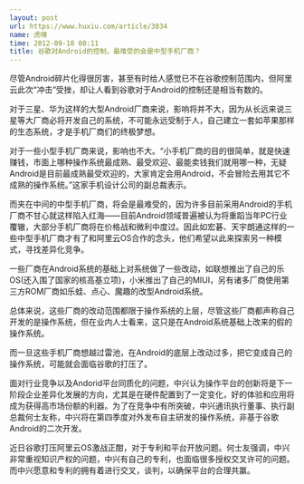 ```yaml
---
layout: post
url: https://www.huxiu.com/article/3834
name: 虎嗅
time: 2012-09-18 08:11
title: 谷歌对Android的控制，最难受的会是中型手机厂商？
---
```

尽管Android碎片化得很厉害，甚至有时给人感觉已不在谷歌控制范围内，但阿里云此次“冲击”受挫，却让人看到谷歌对于Android的控制还是相当有数的。

对于三星、华为这样的大型Android厂商来说，影响将并不大，因为从长远来说三星等大厂商必将开发自己的系统，不可能永远受制于人，自己建立一套如苹果那样的生态系统，才是手机厂商们的终极梦想。

对于一些小型手机厂商来说，影响也不大。“小手机厂商的目的很简单，就是快速赚钱，市面上哪种操作系统最成熟、最受欢迎、最能卖钱我们就用哪一种，无疑Android是目前最成熟最受欢迎的，大家肯定会用Android，不会冒险去用其它不成熟的操作系统。”这家手机设计公司的副总裁表示。

而夹在中间的中型手机厂商，将会是最难受的，因为许多目前采用Android的手机厂商不甘心就这样陷入红海——目前Android领域普遍被认为将重蹈当年PC行业覆辙，大部分手机厂商将在价格战和微利中度过。因此如宏碁、天宇朗通这样的一些中型手机厂商才有了和阿里云OS合作的念头，他们希望以此来探索另一种模式，寻找差异化竞争。

一些厂商在Android系统的基础上对系统做了一些改动，如联想推出了自己的乐OS(还入围了国家的核高基立项)，小米推出了自己的MIUI，另有诸多厂商使用第三方ROM厂商如乐蛙、点心、魔趣的改型Android系统。

总体来说，这些厂商的改动范围都限于操作系统的上层，尽管这些厂商都声称自己开发的是操作系统，但在业内人士看来，这只是在Android系统基础上改来的假的操作系统。

而一旦这些手机厂商想越过雷池，在Android的底层上改动过多，把它变成自己的操作系统，可能就会面临谷歌的打压了。

面对行业竞争以及Andorid平台同质化的问题，中兴认为操作平台的创新将是下一阶段企业差异化发展的方向，尤其是在硬件配置到了一定变化，好的体验和应用将成为获得高市场份额的利器。为了在竞争中有所突破，中兴通讯执行董事、执行副总裁何士友称，中兴将在第四季度对外发布自主研发的操作系统，非基于谷歌Android的二次开发。

近日谷歌打压阿里云OS激战正酣，对于专利和平台开放问题。何士友强调，中兴非常重视知识产权的问题，中兴有自己的专利，也面临很多授权交叉许可的问题。而中兴愿意和专利的拥有着进行交叉，谈判，以确保平台的合理共赢。


